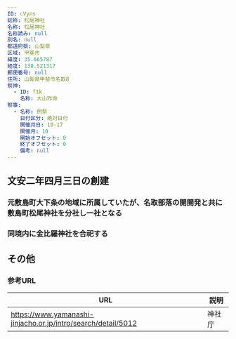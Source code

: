 ```yaml
---
ID: cVyns
総称: 松尾神社
名称: 松尾神社
名称読み: null
別名: null
都道府県: 山梨県
区域: 甲斐市
緯度: 35.665787
経度: 138.521317
郵便番号: null
住所: 山梨県甲斐市名取8
祭神:
  - ID: f1k
    名称: 大山咋命
祭事:
  - 名称: 例祭
    日付区分: 絶対日付
    開催月日: 10-17
    開催月: 10
    開始オフセット: 0
    終了オフセット: 0
    備考: null
---
```


## 文安二年四月三日の創建

### 元敷島町大下条の地域に所属していたが、名取部落の開開発と共に敷島町松尾神社を分社し一社となる

### 同境内に金比羅神社を合祀する

## その他

### 参考URL

| URL                                                           | 説明   |
| ------------------------------------------------------------- | ------ |
| https://www.yamanashi-jinjacho.or.jp/intro/search/detail/5012 | 神社庁 |
